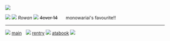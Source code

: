 ![](https://komarev.com/ghpvc/?username=mggotflesh&color=yellowgreen)

![](https://64.media.tumblr.com/004e56222526fb7ed1cdbb1fe72190a4/1e483b3b8dc231a2-6b/s1280x1920/4622b30c8ff3f5a58124a15a692dd18f637ff68a.pnj)
![](https://64.media.tumblr.com/d3d9e6637ea35e8b874427437c0c967b/a2c96ce26169b138-03/s640x960/69c7c69d8f2b94359df00d6a2106f3cbef9b0bf9.gifv)
*Rowan* ![](https://64.media.tumblr.com/dca376657bc72c953e55703d7818d661/5882c8fff8a6942b-43/s75x75_c1/73f7c0eabb5b7147f3a3eddf9c5bd8ca32671d46.pnj)
~~4ever 14~~ㅤㅤmonowariai's favourite!! 
***
![](https://64.media.tumblr.com/116de41ea7353cd37db6675ea979fe6d/a2c96ce26169b138-ef/s500x750/d89725e96539204235561dbc194167143ec133e0.gifv)
[main](https://github.com/humanmorality)ㅤ![](https://64.media.tumblr.com/2ce1410990888b6581e96f2c8fa02cef/a47ba75be578e17b-fd/s75x75_c1/84622ad1f4f1c46b58936e464eb43c7cfe54f8a8.gifv)
[rentry](https://rentry.co/gratefuI) ![](https://64.media.tumblr.com/f4ed91134853c3e1aa5d611614ac34cf/a47ba75be578e17b-28/s75x75_c1/b1651334da80dcafb85b291acb72f82b2726c73e.gifv)
[atabook](https://nagitokomeada.atabook.org/)
![](https://64.media.tumblr.com/643daaa291b8404116554f1b21847a5a/1e483b3b8dc231a2-ef/s1280x1920/df59f67b7c73d5280ec13aefa4d4acadfedb6921.pnj)

